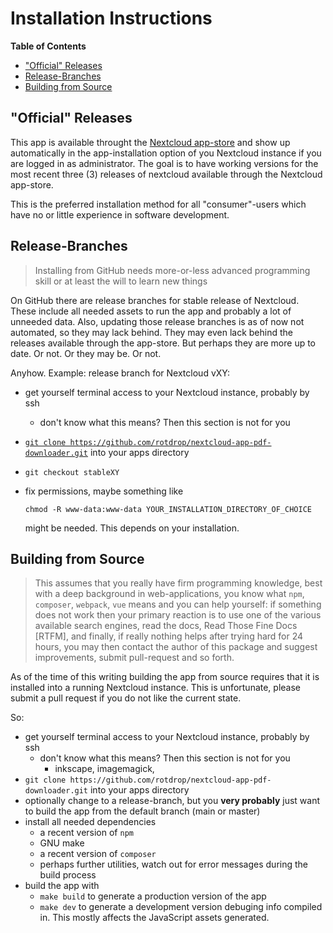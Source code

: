 # Installation Instructions

<!-- markdown-toc start - Don't edit this section. Run M-x markdown-toc-refresh-toc -->
**Table of Contents**

- ["Official" Releases](#official-releases)
- [Release-Branches](#release-branches)
- [Building from Source](#building-from-source)

<!-- markdown-toc end -->

## "Official" Releases

This app is available throught the
[Nextcloud app-store](https://apps.nextcloud.com/apps/pdf_downloader)
and show up automatically in the app-installation option of you
Nextcloud instance if you are logged in as administrator. The goal is
to have working versions for the most recent three (3) releases of
nextcloud available through the Nextcloud app-store.

This is the preferred installation method for all "consumer"-users
which have no or little experience in software development.

## Release-Branches

> Installing from GitHub needs more-or-less advanced programming skill
> or at least the will to learn new things

On GitHub there are release branches for stable release of
Nextcloud. These include all needed assets to run the app and probably
a lot of unneeded data. Also, updating those release branches is as of
now not automated, so they may lack behind. They may even lack behind
the releases available through the app-store. But perhaps they are
more up to date. Or not. Or they may be. Or not.

Anyhow. Example: release branch for Nextcloud vXY:

- get yourself terminal access to your Nextcloud instance, probably by ssh
  - don't know what this means? Then this section is not for you
- [`git clone https://github.com/rotdrop/nextcloud-app-pdf-downloader.git`](https://github.com/rotdrop/nextcloud-app-pdf-downloader.git) into your apps directory
- `git checkout stableXY`
- fix permissions, maybe something like

  `chmod -R www-data:www-data YOUR_INSTALLATION_DIRECTORY_OF_CHOICE`

  might be needed. This depends on your installation.

## Building from Source

> This assumes that you really have firm programming knowledge, best
> with a deep background in web-applications, you know what `npm`,
> `composer`, `webpack`, `vue` means and you can help yourself: if
> something does not work then your primary reaction is to use one of
> the various available search engines, read the docs, Read Those Fine
> Docs [RTFM], and finally, if really nothing helps after trying hard
> for 24 hours, you may then contact the author of this package and
> suggest improvements, submit pull-request and so forth.

As of the time of this writing building the app from source requires
that it is installed into a running Nextcloud instance. This is
unfortunate, please submit a pull request if you do not like the
current state.

So:

- get yourself terminal access to your Nextcloud instance, probably by ssh
  - don't know what this means? Then this section is not for you
    - inkscape, imagemagick, 
- `git clone https://github.com/rotdrop/nextcloud-app-pdf-downloader.git` into your apps directory
- optionally change to a release-branch, but you **very probably**
  just want to build the app from the default branch (main or master)
- install all needed dependencies
  - a recent version of `npm`
  - GNU make
  - a recent version of `composer`
  - perhaps further utilities, watch out for error messages during the build process
- build the app with
  - `make build` to generate a production version of the app
  - `make dev` to generate a development version debuging info
    compiled in. This mostly affects the JavaScript assets generated.


